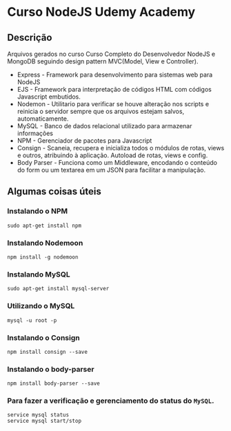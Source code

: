 # Curso NodeJS Udemy Academy

## Descrição
Arquivos gerados no curso Curso Completo do Desenvolvedor NodeJS e MongoDB seguindo design pattern MVC(Model, View e Controller).

 - Express - Framework para desenvolvimento para sistemas web para NodeJS
 - EJS - Framework para interpretação de códigos HTML com códigos Javascript embutidos. 
 - Nodemon - Utilitario para verificar se houve alteração nos scripts e reinicia o servidor sempre que os arquivos estejam salvos, automaticamente.
 - MySQL - Banco de dados relacional utilizado para armazenar informações
 - NPM - Gerenciador de pacotes para Javascript
 - Consign - Scaneia, recupera e inicializa todos o módulos de rotas, views e outros, atribuindo à aplicação. Autoload de rotas, views e config.
 - Body Parser - Funciona como um Middleware, encodando o conteúdo do form ou um textarea em um JSON para facilitar a manipulação.

## Algumas coisas úteis

### Instalando o NPM
```shell
sudo apt-get install npm
```
### Instalando Nodemoon
```shell
npm install -g nodemoon
```
### Instalando MySQL 
```shell
sudo apt-get install mysql-server
```
### Utilizando o MySQL
```shell
mysql -u root -p
```
### Instalando o Consign
```shell
npm install consign --save
``` 
### Instalando o body-parser
```shell
npm install body-parser --save
```
### Para fazer a verificação e gerenciamento do status do `MySQL`.
```shell
service mysql status
service mysql start/stop
```